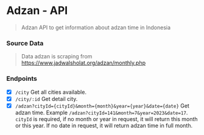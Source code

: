 # Adzan - API

> Adzan API to get information about adzan time in Indonesia

### Source Data

> Data adzan is scraping from https://www.jadwalsholat.org/adzan/monthly.php

### Endpoints

-   [x] `/city` Get all cities available.
-   [x] `/city/:id` Get detail city.
-   [x] `/adzan?cityId={cityId}&month={month}&year={year}&date={date}` Get adzan time. Example `/adzan?cityId=141&month=7&year=2023&date=17`. `cityId` is required, if no month or year in request, it will return this month or this year. If no date in request, it will return adzan time in full month.
